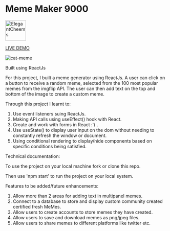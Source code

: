 # Meme Maker 9000

<a href="https://emoji.gg/emoji/8096-elegantcheems"><img src="https://cdn3.emoji.gg/emojis/8096-elegantcheems.png" width="64px" height="64px" alt="ElegantCheems"></a>

<a href="https://dustydogcodex.github.io/Meme-Maker-9000/"> LIVE DEMO </a>

![cat-meme](https://media.giphy.com/media/vFKqnCdLPNOKc/giphy.gif)

Built using ReactJs

For this project, I built a meme generator using ReactJs. A user can click on a button to receive a random meme, selected from the 100 most popular memes from the imgflip API. The user can then add text on the top and bottom of the image to create a custom meme. 

Through this project I learnt to:

1. Use event listeners suing ReactJs.
2. Making API calls using useEffect() hook with React.
3. Create and work with forms in React :'( .
4. Use useState() to display user input on the dom without needing to constantly refresh the window or document.
5. Using conditional rendering to display/hide components based on specific conditions being satisfied.

Technical documentation:

To use the project on your local machine fork or clone this repo.

Then use 'npm start' to run the project on your local system.

Features to be added/future enhancements:

1. Allow more than 2 areas for adding text in multipanel memes.
2. Connect to a database to store and display custom community created certified fresh MeMes.
3. Allow users to create accounts to store memes they have created.
4. Allow users to save and download memes as png/jpeg files.
5. Allow users to share memes to different platforms like twitter etc.
